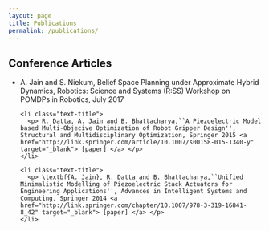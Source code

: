 ```yaml
---
layout: page
title: Publications
permalink: /publications/
---
```


<div class="toc">
  <h2>Conference Articles</h2>
  <ul class="texts">  
    <li class="text-title">
      <p>A. Jain and S. Niekum, Belief Space Planning under Approximate Hybrid Dynamics, Robotics: Science and Systems (R:SS) Workshop on POMDPs in Robotics, July 2017 </p> 
    </li>
    
    <li class="text-title">
      <p> R. Datta, A. Jain and B. Bhattacharya,``A Piezoelectric Model based Multi-Objecive Optimization of Robot Gripper Design'', Structural and Multidisciplinary Optimization, Springer 2015 <a href="http://link.springer.com/article/10.1007/s00158-015-1340-y" target="_blank"> [paper] </a> </p>
    </li>
    
    <li class="text-title">
      <p> \textbf{A. Jain}, R. Datta and B. Bhattacharya,``Unified Minimalistic Modelling of Piezoelectric Stack Actuators for Engineering Applications'', Advances in Intelligent Systems and Computing, Springer 2014 <a href="http://link.springer.com/chapter/10.1007/978-3-319-16841-8_42" target="_blank"> [paper] </a> </p>
    </li>

  </ul>
</div>